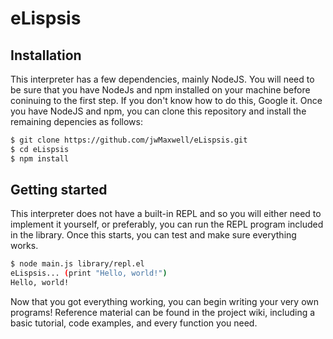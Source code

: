 # eLispsis
## Installation
This interpreter has a few dependencies, mainly NodeJS. You will need to be sure that you have NodeJs and npm installed
on your machine before coninuing to the first step. If you don't know how to do this, Google it.
Once you have NodeJS and npm, you can clone this repository and install the remaining depencies as follows:
```bash
$ git clone https://github.com/jwMaxwell/eLispsis.git
$ cd eLispsis
$ npm install
```

## Getting started
This interpreter does not have a built-in REPL and so you will either need to implement it yourself, or preferably, you can
run the REPL program included in the library. Once this starts, you can test and make sure everything works.
```bash
$ node main.js library/repl.el 
eLispsis... (print "Hello, world!")
Hello, world!
```

Now that you got everything working, you can begin writing your very own programs! Reference material can be found
in the project wiki, including a basic tutorial, code examples, and every function you need.

